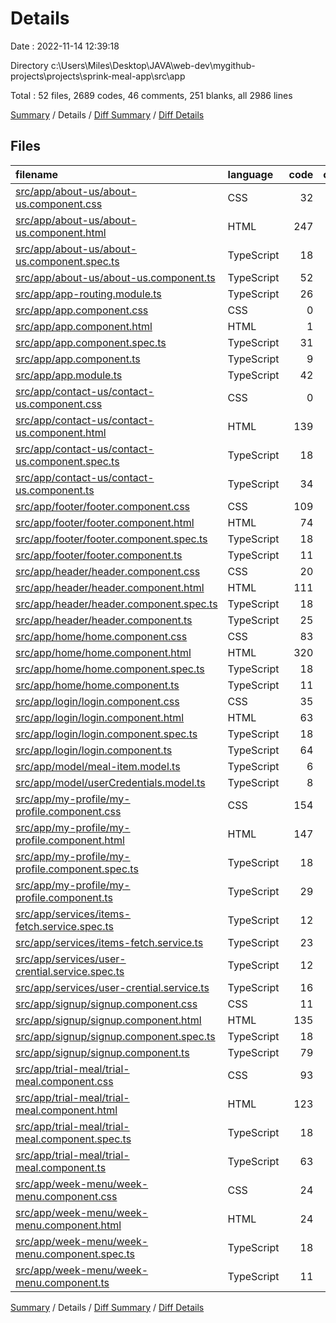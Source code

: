 # Details

Date : 2022-11-14 12:39:18

Directory c:\\Users\\Miles\\Desktop\\JAVA\\web-dev\\mygithub-projects\\projects\\sprink-meal-app\\src\\app

Total : 52 files,  2689 codes, 46 comments, 251 blanks, all 2986 lines

[Summary](results.md) / Details / [Diff Summary](diff.md) / [Diff Details](diff-details.md)

## Files
| filename | language | code | comment | blank | total |
| :--- | :--- | ---: | ---: | ---: | ---: |
| [src/app/about-us/about-us.component.css](/src/app/about-us/about-us.component.css) | CSS | 32 | 0 | 1 | 33 |
| [src/app/about-us/about-us.component.html](/src/app/about-us/about-us.component.html) | HTML | 247 | 1 | 5 | 253 |
| [src/app/about-us/about-us.component.spec.ts](/src/app/about-us/about-us.component.spec.ts) | TypeScript | 18 | 0 | 6 | 24 |
| [src/app/about-us/about-us.component.ts](/src/app/about-us/about-us.component.ts) | TypeScript | 52 | 0 | 6 | 58 |
| [src/app/app-routing.module.ts](/src/app/app-routing.module.ts) | TypeScript | 26 | 0 | 3 | 29 |
| [src/app/app.component.css](/src/app/app.component.css) | CSS | 0 | 0 | 1 | 1 |
| [src/app/app.component.html](/src/app/app.component.html) | HTML | 1 | 0 | 1 | 2 |
| [src/app/app.component.spec.ts](/src/app/app.component.spec.ts) | TypeScript | 31 | 0 | 5 | 36 |
| [src/app/app.component.ts](/src/app/app.component.ts) | TypeScript | 9 | 0 | 2 | 11 |
| [src/app/app.module.ts](/src/app/app.module.ts) | TypeScript | 42 | 0 | 3 | 45 |
| [src/app/contact-us/contact-us.component.css](/src/app/contact-us/contact-us.component.css) | CSS | 0 | 0 | 1 | 1 |
| [src/app/contact-us/contact-us.component.html](/src/app/contact-us/contact-us.component.html) | HTML | 139 | 1 | 4 | 144 |
| [src/app/contact-us/contact-us.component.spec.ts](/src/app/contact-us/contact-us.component.spec.ts) | TypeScript | 18 | 0 | 6 | 24 |
| [src/app/contact-us/contact-us.component.ts](/src/app/contact-us/contact-us.component.ts) | TypeScript | 34 | 1 | 5 | 40 |
| [src/app/footer/footer.component.css](/src/app/footer/footer.component.css) | CSS | 109 | 0 | 4 | 113 |
| [src/app/footer/footer.component.html](/src/app/footer/footer.component.html) | HTML | 74 | 0 | 3 | 77 |
| [src/app/footer/footer.component.spec.ts](/src/app/footer/footer.component.spec.ts) | TypeScript | 18 | 0 | 6 | 24 |
| [src/app/footer/footer.component.ts](/src/app/footer/footer.component.ts) | TypeScript | 11 | 0 | 5 | 16 |
| [src/app/header/header.component.css](/src/app/header/header.component.css) | CSS | 20 | 0 | 2 | 22 |
| [src/app/header/header.component.html](/src/app/header/header.component.html) | HTML | 111 | 1 | 1 | 113 |
| [src/app/header/header.component.spec.ts](/src/app/header/header.component.spec.ts) | TypeScript | 18 | 0 | 6 | 24 |
| [src/app/header/header.component.ts](/src/app/header/header.component.ts) | TypeScript | 25 | 0 | 3 | 28 |
| [src/app/home/home.component.css](/src/app/home/home.component.css) | CSS | 83 | 1 | 3 | 87 |
| [src/app/home/home.component.html](/src/app/home/home.component.html) | HTML | 320 | 2 | 10 | 332 |
| [src/app/home/home.component.spec.ts](/src/app/home/home.component.spec.ts) | TypeScript | 18 | 0 | 6 | 24 |
| [src/app/home/home.component.ts](/src/app/home/home.component.ts) | TypeScript | 11 | 0 | 5 | 16 |
| [src/app/login/login.component.css](/src/app/login/login.component.css) | CSS | 35 | 1 | 8 | 44 |
| [src/app/login/login.component.html](/src/app/login/login.component.html) | HTML | 63 | 0 | 2 | 65 |
| [src/app/login/login.component.spec.ts](/src/app/login/login.component.spec.ts) | TypeScript | 18 | 0 | 6 | 24 |
| [src/app/login/login.component.ts](/src/app/login/login.component.ts) | TypeScript | 64 | 0 | 7 | 71 |
| [src/app/model/meal-item.model.ts](/src/app/model/meal-item.model.ts) | TypeScript | 6 | 0 | 1 | 7 |
| [src/app/model/userCredentials.model.ts](/src/app/model/userCredentials.model.ts) | TypeScript | 8 | 0 | 1 | 9 |
| [src/app/my-profile/my-profile.component.css](/src/app/my-profile/my-profile.component.css) | CSS | 154 | 4 | 29 | 187 |
| [src/app/my-profile/my-profile.component.html](/src/app/my-profile/my-profile.component.html) | HTML | 147 | 29 | 6 | 182 |
| [src/app/my-profile/my-profile.component.spec.ts](/src/app/my-profile/my-profile.component.spec.ts) | TypeScript | 18 | 0 | 6 | 24 |
| [src/app/my-profile/my-profile.component.ts](/src/app/my-profile/my-profile.component.ts) | TypeScript | 29 | 0 | 5 | 34 |
| [src/app/services/items-fetch.service.spec.ts](/src/app/services/items-fetch.service.spec.ts) | TypeScript | 12 | 0 | 5 | 17 |
| [src/app/services/items-fetch.service.ts](/src/app/services/items-fetch.service.ts) | TypeScript | 23 | 0 | 6 | 29 |
| [src/app/services/user-crential.service.spec.ts](/src/app/services/user-crential.service.spec.ts) | TypeScript | 12 | 0 | 5 | 17 |
| [src/app/services/user-crential.service.ts](/src/app/services/user-crential.service.ts) | TypeScript | 16 | 2 | 5 | 23 |
| [src/app/signup/signup.component.css](/src/app/signup/signup.component.css) | CSS | 11 | 0 | 1 | 12 |
| [src/app/signup/signup.component.html](/src/app/signup/signup.component.html) | HTML | 135 | 0 | 2 | 137 |
| [src/app/signup/signup.component.spec.ts](/src/app/signup/signup.component.spec.ts) | TypeScript | 18 | 0 | 6 | 24 |
| [src/app/signup/signup.component.ts](/src/app/signup/signup.component.ts) | TypeScript | 79 | 0 | 5 | 84 |
| [src/app/trial-meal/trial-meal.component.css](/src/app/trial-meal/trial-meal.component.css) | CSS | 93 | 2 | 12 | 107 |
| [src/app/trial-meal/trial-meal.component.html](/src/app/trial-meal/trial-meal.component.html) | HTML | 123 | 1 | 4 | 128 |
| [src/app/trial-meal/trial-meal.component.spec.ts](/src/app/trial-meal/trial-meal.component.spec.ts) | TypeScript | 18 | 0 | 6 | 24 |
| [src/app/trial-meal/trial-meal.component.ts](/src/app/trial-meal/trial-meal.component.ts) | TypeScript | 63 | 0 | 7 | 70 |
| [src/app/week-menu/week-menu.component.css](/src/app/week-menu/week-menu.component.css) | CSS | 24 | 0 | 1 | 25 |
| [src/app/week-menu/week-menu.component.html](/src/app/week-menu/week-menu.component.html) | HTML | 24 | 0 | 1 | 25 |
| [src/app/week-menu/week-menu.component.spec.ts](/src/app/week-menu/week-menu.component.spec.ts) | TypeScript | 18 | 0 | 6 | 24 |
| [src/app/week-menu/week-menu.component.ts](/src/app/week-menu/week-menu.component.ts) | TypeScript | 11 | 0 | 5 | 16 |

[Summary](results.md) / Details / [Diff Summary](diff.md) / [Diff Details](diff-details.md)
